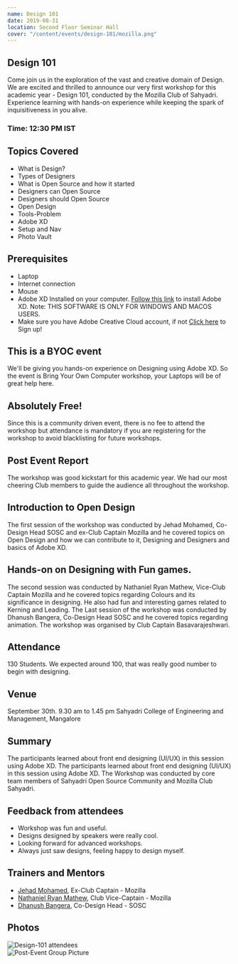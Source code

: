```yaml
---
name: Design 101
date: 2019-08-31
location: Second Floor Seminar Hall
cover: "/content/events/design-101/mozilla.png"
---
```


## Design 101

Come join us in the exploration of the vast and creative domain of Design. We are excited and thrilled to announce our very first workshop for this academic year - Design 101, conducted by the Mozilla Club of Sahyadri. Experience learning with hands-on experience while keeping the spark of inquisitiveness in you alive.

### Time: 12:30 PM IST

## Topics Covered

- What is Design?
- Types of Designers
- What is Open Source and how it started
- Designers can Open Source
- Designers should Open Source
- Open Design
- Tools-Problem
- Adobe XD
- Setup and Nav
- Photo Vault

## Prerequisites

- Laptop
- Internet connection
- Mouse
- Adobe XD Installed on your computer. [Follow this link](https://www.adobe.com/in/products/xd.html) to install Adobe XD.
  Note: THIS SOFTWARE IS ONLY FOR WINDOWS AND MACOS USERS.
- Make sure you have Adobe Creative Cloud account, if not [Click here](https://adobe.ly/2YZ2pSl) to Sign up!

## This is a BYOC event

We'll be giving you hands-on experience on Designing using Adobe XD. So the event is Bring Your Own Computer workshop, your Laptops will be of great help here.

## Absolutely Free!

Since this is a community driven event, there is no fee to attend the workshop but attendance is mandatory if you are registering for the workshop to avoid blacklisting for future workshops.

## Post Event Report

The workshop was good kickstart for this academic year. We had our most cheering Club members to guide the audience all throughout the workshop.

## Introduction to Open Design

The first session of the workshop was conducted by Jehad Mohamed, Co-Design Head SOSC and ex-Club Captain Mozilla and he covered topics on Open Design and how we can contribute to it, Designing and Designers and basics of Adobe XD.

## Hands-on on Designing with Fun games.

The second session was conducted by Nathaniel Ryan Mathew, Vice-Club Captain Mozilla and he covered topics regarding Colours and its significance in designing. He also had fun and interesting games related to Kerning and Leading.
The Last session of the workshop was conducted by Dhanush Bangera, Co-Design Head SOSC and he covered topics regarding animation. The workshop was organised by Club Captain Basavarajeshwari.

## Attendance

130 Students. We expected around 100, that was really good number to begin with designing.

## Venue

September 30th. 9.30 am to 1.45 pm Sahyadri College of Engineering and Management, Mangalore

## Summary

The participants learned about front end designing (UI/UX) in this session using Adobe XD. The participants learned about front end designing (UI/UX) in this session using Adobe XD.
The Workshop was conducted by core team members of Sahyadri Open Source Community and Mozilla Club Sahyadri.

## Feedback from attendees

- Workshop was fun and useful.
- Designs designed by speakers were really cool.
- Looking forward for advanced workshops.
- Always just saw designs, feeling happy to design myself.

## Trainers and Mentors

- [Jehad Mohamed](https://github.com/imhighoncoffee), Ex-Club Captain - Mozilla
- [Nathaniel Ryan Mathew](https://github.com/nathanielmathew), Club Vice-Captain - Mozilla
- [Dhanush Bangera](https://github.com/Dhanush-Bangera), Co-Design Head - SOSC

## Photos

<img src="attendees.jpg" alt="Design-101 attendees">
<br />
<img src="post-event.jpg" alt="Post-Event Group Picture">
